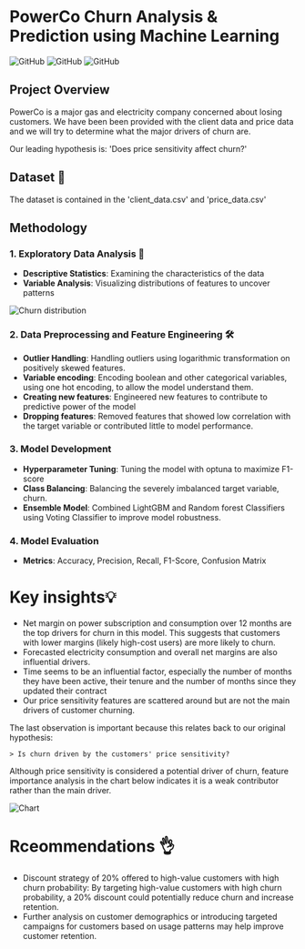 # PowerCo Churn Analysis & Prediction using Machine Learning
![GitHub](https://img.shields.io/badge/Language-Python-blue)
![GitHub](https://img.shields.io/badge/Model-Voting_Classifier-purple)
![GitHub](https://img.shields.io/badge/Library-Scikit_Learn-Green)

## Project Overview

PowerCo is a major gas and electricity company concerned about losing customers. We have been been provided with the client data and price data and we will try to determine what the major drivers of churn are.

Our leading hypothesis is: 'Does price sensitivity affect churn?'

## Dataset 📂
The dataset is contained in the 'client_data.csv' and 'price_data.csv'

## Methodology 
### 1. Exploratory Data Analysis 🔭
- **Descriptive Statistics**: Examining the characteristics of the data
- **Variable Analysis**: Visualizing distributions of features to uncover patterns
  
![Churn distribution](https://github.com/joytile/Customer-Churn-Analysis-and-Prediction-with-Machine-Learning/blob/main/churn_status.png)
### 2. Data Preprocessing and Feature Engineering 🛠️
- **Outlier Handling**: Handling outliers using logarithmic transformation on positively skewed features.
- **Variable encoding**: Encoding boolean and other categorical variables, using one hot encoding, to allow the model understand them.
- **Creating new features**: Engineered new features to contribute to predictive power of the model
- **Dropping features**: Removed features that showed low correlation with the target variable or contributed little to model performance.
### 3. Model Development
- **Hyperparameter Tuning**: Tuning the model with optuna to maximize F1-score
- **Class Balancing**: Balancing the severely imbalanced target variable, churn.
- **Ensemble Model**: Combined LightGBM and Random forest Classifiers using Voting Classifier to improve model robustness.
### 4. Model Evaluation
- **Metrics**: Accuracy, Precision, Recall, F1-Score, Confusion Matrix


# Key insights💡
- Net margin on power subscription and consumption over 12 months are the top drivers for churn in this model. This suggests that customers with lower margins (likely high-cost users) are more likely to churn.
- Forecasted electricity consumption and overall net margins are also influential drivers.
- Time seems to be an influential factor, especially the number of months they have been active, their tenure and the number of months since they updated their contract
- Our price sensitivity features are scattered around but are not the main drivers of customer churning.

The last observation is important because this relates back to our original hypothesis:

    > Is churn driven by the customers' price sensitivity?

Although price sensitivity is considered a potential driver of churn, feature importance analysis in the chart below indicates it is a weak contributor rather than the main driver.

![Chart](https://github.com/joytile/Customer-Churn-Analysis-and-Prediction-with-Machine-Learning/blob/main/feature_importances.png)
# Rceommendations 👌
- Discount strategy of 20% offered to high-value customers with high churn probability: By targeting high-value customers with high churn probability, a 20% discount could potentially reduce churn and increase retention.
- Further analysis on customer demographics or introducing targeted campaigns for customers based on usage patterns may help improve customer retention.

